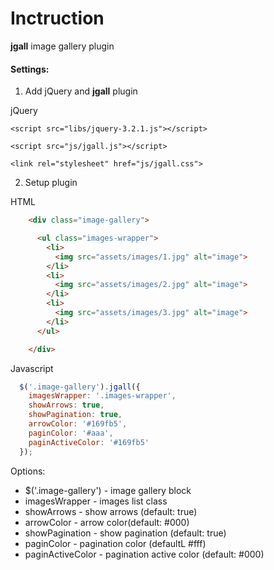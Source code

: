 # Inctruction

<b>jgall</b> image gallery plugin

#### Settings:

1. Add jQuery and <b>jgall</b> plugin

jQuery

`<script src="libs/jquery-3.2.1.js"></script>`

`<script src="js/jgall.js"></script>`

`<link rel="stylesheet" href="js/jgall.css">`


2. Setup plugin

HTML
```html
    <div class="image-gallery">

      <ul class="images-wrapper">
        <li>
          <img src="assets/images/1.jpg" alt="image">
        </li>
        <li>
          <img src="assets/images/2.jpg" alt="image">
        </li>
        <li>
          <img src="assets/images/3.jpg" alt="image">
        </li>
      </ul>

    </div>
```
Javascript

```javascript
  $('.image-gallery').jgall({
    imagesWrapper: '.images-wrapper',
    showArrows: true,
    showPagination: true,
    arrowColor: '#169fb5',
    paginColor: '#aaa',
    paginActiveColor: '#169fb5'
  });
```
Options:

- $('.image-gallery') - image gallery block
- imagesWrapper - images list class
- showArrows - show arrows (default: true)
- arrowColor - arrow color(default: #000)
- showPagination - show pagination (default: true)
- paginColor - pagination color (defaultL #fff)
- paginActiveColor - pagination active color (default: #000)



